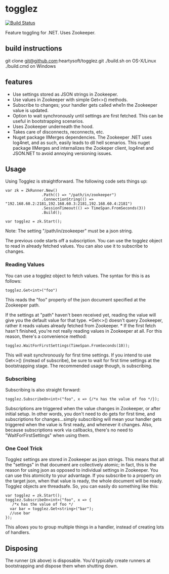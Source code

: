 togglez
=======
[![Build Status](https://travis-ci.org/adron-orange/togglez.svg?branch=master)](https://travis-ci.org/adron-orange/togglez)

Feature toggling for .NET. Uses Zookeeper.

## build instructions

git clone git@github.com:heartysoft/togglez.git
./build.sh on OS-X/Linux
./build.cmd on Windows

## features

* Use settings stored as JSON strings in Zookeeper.
* Use values in Zookeeper with simple Get<>() methods.
* Subscribe to changes; your handler gets called whe1n the Zookeeper value is updated.
* Option to wait synchronously until settings are first fetched. This can be useful in bootstrapping scenarios.
* Uses Zookeeper underneath the hood.
* Takes care of disconnects, reconnects, etc.
* Nuget package IlMerges dependencies. The Zookeeper .NET uses log4net, and as such, easily leads to dll hell scenarios. This nuget package IlMerges and internalizes the Zookeper client, log4net and JSON.NET to avoid annoying versioning issues.

## Usage

Using Togglez is straightforward. The following code sets things up:

```
var zk = ZkRunner.New()
                .Path(() => "/path/in/zookeeper")
                .ConnectionString(() => "192.168.60.2:2181,192.168.60.3:2181,192.168.60.4:2181")
                .SessionTimeout(() => TimeSpan.FromSeconds(3))
                .Build();

var togglez = zk.Start();
```

Note: The setting "/path/in/zookeeper" must be a json string.

The previous code starts off a subscription. You can use the togglez object to read in already fetched values. You can also use it to subscribe to changes. 

### Reading Values

You can use a togglez object to fetch values. The syntax for this is as follows:

```
togglez.Get<int>("foo")
```

This reads the "foo" property of the json document specified at the Zookeeper path. 

If the settings at "path" haven't been received yet, reading the value will give you the default value for that type. *Get<>() doesn't query Zookeeper, rather it reads values already fetched from Zookeeper. * If the first fetch hasn't finished, you're not really reading values in Zookeeper at all. For this reason, there's a convenience method:

```
togglez.WaitForFirstSettings(TimeSpan.FromSeconds(10));
```
This will wait synchronously for first time settings. If you intend to use Get<>() (instead of subscribe), be sure to wait for first time settings at the bootstrapping stage. The recommended usage though, is subscribing.

### Subscribing

Subscribing is also straight forward:

```
togglez.SubscribeOn<int>("foo", x => {/*x has the value of foo */});
```

Subscriptions are triggered when the value changes in Zookeeper, or after initial setup. In other words, you don't need to do gets for first time, and subscriptions for changes...simply subscribing will mean your handler gets triggered when the value is first ready, and whenever it changes. Also, because subscriptions work via callbacks, there's no need to "WaitForFirstSettings" when using them.

### One Cool Trick
Togglez settings are stored in Zookeeper as json strings. This means that all the "settings" in that document are collectively atomic; in fact, this is the reason for using json as opposed to individual settings in Zookeeper. You can use this atomicity to your advantage. If you subscribe to a property on the target json, when that value is ready, the whole document will be ready. Togglez objects are threadsafe. So, you can easily do something like this:

```
var togglez = zk.Start();
togglez.SubscribeOn<int>("foo", x => {
   /*x has the value of foo */
  var bar = togglez.Get<string>("bar");
  //use bar
});
```
This allows you to group multiple things in a handler, instead of creating lots of handlers.

## Disposing 
The runner (zk above) is disposable. You'd typically create runners at bootstrapping and dispose them when shutting down.
